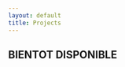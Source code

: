 ```yaml
---
layout: default
title: Projects
---
```


<section class="image-gallery">
  <h2 class="gallery-title">BIENTOT DISPONIBLE</h2>
</section>
